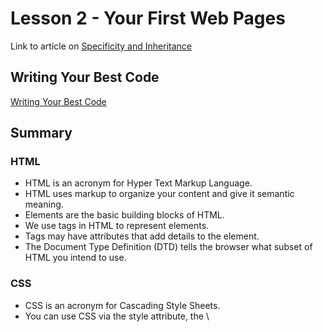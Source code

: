 # Lesson 2 - Your First Web Pages

Link to article on [Specificity and Inheritance](https://www.smashingmagazine.com/2010/04/css-specificity-and-inheritance/)

## Writing Your Best Code
[Writing Your Best Code](http://learn.shayhowe.com/html-css/writing-your-best-code/)

## Summary


### HTML

* HTML is an acronym for Hyper Text Markup Language.
* HTML uses markup to organize your content and give it semantic meaning.
* Elements are the basic building blocks of HTML.
* We use tags in HTML to represent elements.
* Tags may have attributes that add details to the element.
* The Document Type Definition (DTD) tells the browser what subset of HTML you intend to use.

### CSS

* CSS is an acronym for Cascading Style Sheets.
* You can use CSS via the style attribute, the \\<style> tag, or with a \\<link> tag.
* CSS tells your browser how to present content with spacing, colors, sizing, font styles, background images, placement, and much more.
* CSS properties have a name and value.
* CSS rules have a selector that describes what elements to style and a list of zero or more properties that define how the browser should render the elements.
  * CSS tag selectors select HTML elements by element (tag) name, e.g., h1
  * CSS class selectors select HTML elements by class name. The selector consists of a . followed by the class name, e.g., .highlight.
  * CSS ID selectors select HTML elements by ID name. The selector consists of a # followed by the ID, e.g., #intro.
  * You can concatenate CSS selectors to make them more specific, e.g., strong.highlight.
* CSS has both specificity and inheritance rules that control the notion of the cascade; together, these rules define how CSS rules with different selectors interact.
* CSS font stacks tell the browser which font to use by providing a list of candidate fonts along with an optional "fallback" font family.
